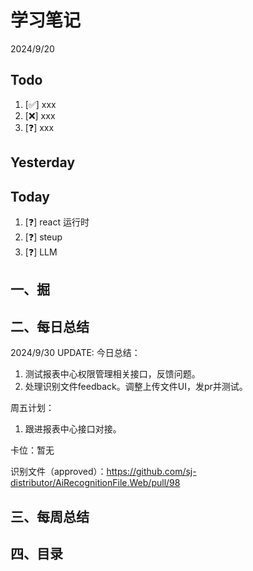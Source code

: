 # 学习笔记

2024/9/20

## Todo

1. [✅] xxx
2. [❌] xxx
3. [❓] xxx

## Yesterday

## Today

1. [❓] react 运行时
2. [❓] steup
3. [❓] LLM

## 一、掘

## 二、每日总结

2024/9/30 UPDATE:
今日总结：

1. 测试报表中心权限管理相关接口，反馈问题。
2. 处理识别文件feedback。调整上传文件UI，发pr并测试。

周五计划：

1. 跟进报表中心接口对接。

卡位：暂无

识别文件（approved）：https://github.com/sj-distributor/AiRecognitionFile.Web/pull/98

## 三、每周总结

## 四、目录
